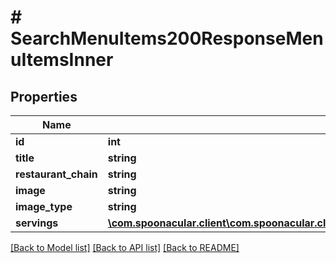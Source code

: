 # # SearchMenuItems200ResponseMenuItemsInner

## Properties

Name | Type | Description | Notes
------------ | ------------- | ------------- | -------------
**id** | **int** |  |
**title** | **string** |  |
**restaurant_chain** | **string** |  |
**image** | **string** |  |
**image_type** | **string** |  |
**servings** | [**\com.spoonacular.client\com.spoonacular.client.model\SearchGroceryProductsByUPC200ResponseServings**](SearchGroceryProductsByUPC200ResponseServings.md) |  | [optional]

[[Back to Model list]](../../README.md#models) [[Back to API list]](../../README.md#endpoints) [[Back to README]](../../README.md)
